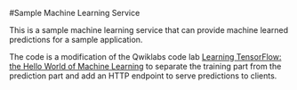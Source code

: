 #Sample Machine Learning Service

This is a sample machine learning service that can provide machine learned predictions for a sample application. 

The code is a modification of the Qwiklabs code lab [Learning TensorFlow: the Hello World of Machine Learning](https://www.qwiklabs.com/focuses/7639?catalog_rank=%7B%22rank%22%3A2%2C%22num_filters%22%3A1%2C%22has_search%22%3Atrue%7D&parent=catalog&search_id=3824914) to separate the training part from the prediction part and add an HTTP endpoint to serve predictions to clients.